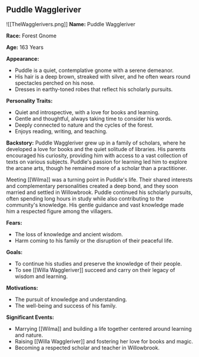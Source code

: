 ## Puddle Waggleriver
![[TheWagglerivers.png]]
**Name:** Puddle Waggleriver

**Race:** Forest Gnome

**Age:** 163 Years

**Appearance:**

- Puddle is a quiet, contemplative gnome with a serene demeanor.
- His hair is a deep brown, streaked with silver, and he often wears round spectacles perched on his nose.
- Dresses in earthy-toned robes that reflect his scholarly pursuits.

**Personality Traits:**

- Quiet and introspective, with a love for books and learning.
- Gentle and thoughtful, always taking time to consider his words.
- Deeply connected to nature and the cycles of the forest.
- Enjoys reading, writing, and teaching.

**Backstory:** Puddle Waggleriver grew up in a family of scholars, where he developed a love for books and the quiet solitude of libraries. His parents encouraged his curiosity, providing him with access to a vast collection of texts on various subjects. Puddle's passion for learning led him to explore the arcane arts, though he remained more of a scholar than a practitioner.

Meeting [[Wilma]] was a turning point in Puddle's life. Their shared interests and complementary personalities created a deep bond, and they soon married and settled in Willowbrook. Puddle continued his scholarly pursuits, often spending long hours in study while also contributing to the community's knowledge. His gentle guidance and vast knowledge made him a respected figure among the villagers.

**Fears:**

- The loss of knowledge and ancient wisdom.
- Harm coming to his family or the disruption of their peaceful life.

**Goals:**

- To continue his studies and preserve the knowledge of their people.
- To see [[Willa Waggleriver]] succeed and carry on their legacy of wisdom and learning.

**Motivations:**

- The pursuit of knowledge and understanding.
- The well-being and success of his family.

**Significant Events:**

- Marrying [[Wilma]] and building a life together centered around learning and nature.
- Raising [[Willa Waggleriver]] and fostering her love for books and magic.
- Becoming a respected scholar and teacher in Willowbrook.